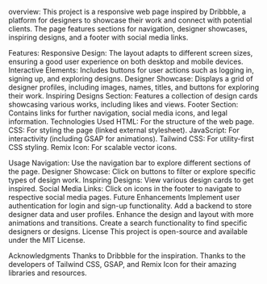 overview:
This project is a responsive web page inspired by Dribbble, a platform for designers to showcase their work and connect with potential clients. The page features sections for navigation, designer showcases, inspiring designs, and a footer with social media links.

Features:
Responsive Design: The layout adapts to different screen sizes, ensuring a good user experience on both desktop and mobile devices.
Interactive Elements: Includes buttons for user actions such as logging in, signing up, and exploring designs.
Designer Showcase: Displays a grid of designer profiles, including images, names, titles, and buttons for exploring their work.
Inspiring Designs Section: Features a collection of design cards showcasing various works, including likes and views.
Footer Section: Contains links for further navigation, social media icons, and legal information.
Technologies Used
HTML: For the structure of the web page.
CSS: For styling the page (linked external stylesheet).
JavaScript: For interactivity (including GSAP for animations).
Tailwind CSS: For utility-first CSS styling.
Remix Icon: For scalable vector icons.

Usage
Navigation: Use the navigation bar to explore different sections of the page.
Designer Showcase: Click on buttons to filter or explore specific types of design work.
Inspiring Designs: View various design cards to get inspired.
Social Media Links: Click on icons in the footer to navigate to respective social media pages.
Future Enhancements
Implement user authentication for login and sign-up functionality.
Add a backend to store designer data and user profiles.
Enhance the design and layout with more animations and transitions.
Create a search functionality to find specific designers or designs.
License
This project is open-source and available under the MIT License.

Acknowledgments
Thanks to Dribbble for the inspiration.
Thanks to the developers of Tailwind CSS, GSAP, and Remix Icon for their amazing libraries and resources.
